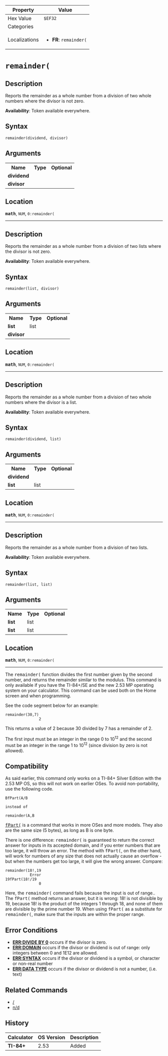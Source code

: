 | Property      | Value |
|---------------|-------|
| Hex Value     | `$EF32`|
| Categories    | <ul></ul> |
| Localizations | <ul><li><b>FR</b>: `remainder(`</li></ul> |

# `remainder(`

## Description
Reports the remainder as a whole number from a division of two whole numbers where the divisor is not zero.


<b>Availability</b>: Token available everywhere.

## Syntax
`remainder(dividend, divisor)`

## Arguments
<table>
<tr><th>Name</th><th>Type</th><th>Optional</th></tr>

<tr><td><b>dividend</b></td><td></td><td></td></tr>

<tr><td><b>divisor</b></td><td></td><td></td></tr>

</table>

## Location
<tt><kbd><b>math</b></kbd></tt>, `NUM`, `0:remainder(`
<hr>

## Description
Reports the remainder as a whole number from a division of two lists where the divisor is not zero.


<b>Availability</b>: Token available everywhere.

## Syntax
`remainder(list, divisor)`

## Arguments
<table>
<tr><th>Name</th><th>Type</th><th>Optional</th></tr>

<tr><td><b>list</b></td><td>list</td><td></td></tr>

<tr><td><b>divisor</b></td><td></td><td></td></tr>

</table>

## Location
<tt><kbd><b>math</b></kbd></tt>, `NUM`, `0:remainder(`
<hr>

## Description
Reports the remainder as a whole number from a division of two whole numbers where the divisor is a list.


<b>Availability</b>: Token available everywhere.

## Syntax
`remainder(dividend, list)`

## Arguments
<table>
<tr><th>Name</th><th>Type</th><th>Optional</th></tr>

<tr><td><b>dividend</b></td><td></td><td></td></tr>

<tr><td><b>list</b></td><td>list</td><td></td></tr>

</table>

## Location
<tt><kbd><b>math</b></kbd></tt>, `NUM`, `0:remainder(`
<hr>

## Description
Reports the remainder as a whole number from a division of two lists.


<b>Availability</b>: Token available everywhere.

## Syntax
`remainder(list, list)`

## Arguments
<table>
<tr><th>Name</th><th>Type</th><th>Optional</th></tr>

<tr><td><b>list</b></td><td>list</td><td></td></tr>

<tr><td><b>list</b></td><td>list</td><td></td></tr>

</table>

## Location
<tt><kbd><b>math</b></kbd></tt>, `NUM`, `0:remainder(`
<hr>

The <tt>remainder(</tt> function divides the first number given by the second number, and returns the remainder similar to the modulus. This command is only available if you have the TI-84+/SE and the new 2.53 MP operating system on your calculator. This command can be used both on the Home screen and when programming.

See the code segment below for an example:

```ti-basic
remainder(30,7)
               2
```

This returns a value of 2 because 30 divided by 7 has a remainder of 2.

The first input must be an integer in the range 0 to 10<sup>12</sup> and the second must be an integer in the range 1 to 10<sup>12</sup> (since division by zero is not allowed).

## Compatibility

As said earlier, this command only works on a TI-84+ Silver Edition with the 2.53 MP OS, so this will not work on earlier OSes. To avoid non-portability, use the following code.

```ti-basic
BfPart(A/B

instead of

remainder(A,B
```

  
<tt><a href="fPart(.md">fPart(</a></tt> is a command that works in more OSes and more models. They also are the same size (5 bytes), as long as B is one byte.

There is one difference: <tt>remainder(</tt> is guaranteed to return the correct answer for inputs in its accepted domain, and if you enter numbers that are too large, it will throw an error. The method with <tt>fPart(</tt>, on the other hand, will work for numbers of any size that does not actually cause an overflow - but when the numbers get too large, it will give the wrong answer. Compare:

```ti-basic
remainder(18!,19
           Error
19fPart(18!/19
               0
```

  
Here, the <tt>remainder(</tt> command fails because the input is out of range.. The <tt>fPart(</tt> method returns an answer, but it is wrong: 18! is not divisible by 19, because 18! is the product of the integers 1 through 18, and none of them are divisible by the prime number 19. When using <tt>fPart(</tt> as a substitute for <tt>remainder(</tt>, make sure that the inputs are within the proper range.

## Error Conditions

*   **[ERR:DIVIDE BY 0](errors#divideby0)** occurs if the divisor is zero.
*   **[ERR:DOMAIN](errors#domain)** occurs if the divisor or dividend is out of range: only integers between 0 and 1E12 are allowed.
*   **[ERR:SYNTAX](errors#syntax)** occurs if the divisor or dividend is a symbol, or character or non-real number
*   **[ERR:DATA TYPE](errors#datatype)** occurs if the divisor or dividend is not a number, (i.e. text)

## Related Commands

*   [/](/.md)
*   [n/d](n/d.md)

## History
| Calculator | OS Version | Description |
|------------|------------|-------------|
| <b>TI-84+</b> | 2.53 | Added |


